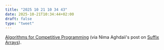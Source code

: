 ```yaml
---
title: "2025 10 21 10 34 43"
date: 2025-10-21T10:34:44+02:00
draft: false
type: "tweet"
---
```

[Algorithms for Competitive Programming](https://cp-algorithms.com) (via Nima Aghdaii's post on [Suffix Arrays](https://nima101.github.io/suffix-arrays)).
